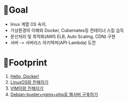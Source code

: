 # 🥅Goal
- linux 계열 OS 숙지.
- 가상환경의 이해와 Docker, Cubernates등 컨테이너 스킬 습득
- 분산처리 및 최적화(AWS ELB, Auto Scaling, CDN) 구현
- 서버 -> 서버리스 아키텍쳐(API-Lambda) 도전

# 👣Footprint
1. [Hello, Docker!](https://github.com/koptimizer/my_Cloud-studio/blob/master/footprint/fp1.md)
2. [LinuxOS랑 친해지기](https://github.com/koptimizer/my_Cloud-studio/blob/master/footprint/fp2.md)
3. [VIM이랑 친해지기](https://github.com/koptimizer/my_Cloud-studio/blob/master/footprint/fp3.md)
4. [Debian-buster+nginx+php로 웹서버 구축하기](https://github.com/koptimizer/my_Cloud-studio/blob/master/footprint/fp4.md)
